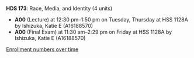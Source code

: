 **HDS 173**: Race, Media, and Identity (4 units)

- **A00** (Lecture) at 12:30 pm–1:50 pm on Tuesday, Thursday at HSS 1128A by Ishizuka, Katie E (A16188570)
- **A00** (Final Exam) at 11:30 am–2:29 pm on Friday at HSS 1128A by Ishizuka, Katie E (A16188570)

[Enrollment numbers over time](./HDS173.tsv)
